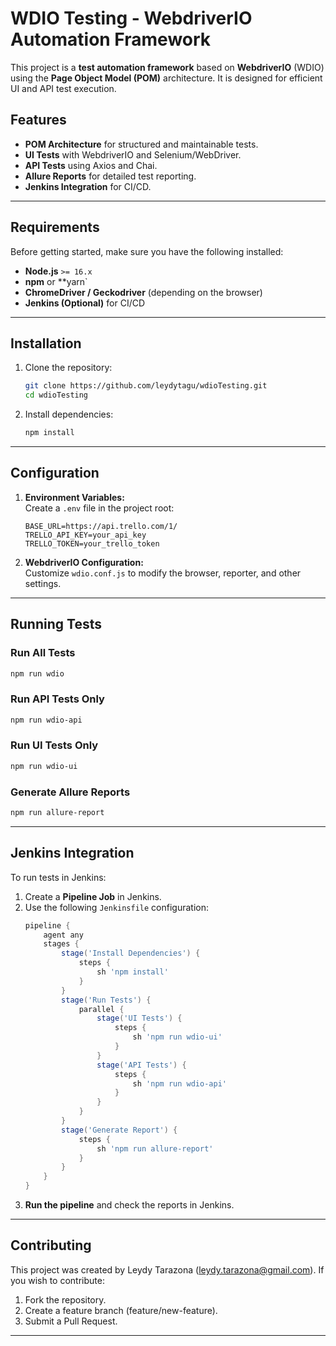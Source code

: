 # WDIO Testing - WebdriverIO Automation Framework

This project is a **test automation framework** based on **WebdriverIO** (WDIO) using the **Page Object Model (POM)** architecture. It is designed for efficient UI and API test execution.

## Features
- **POM Architecture** for structured and maintainable tests.
-  **UI Tests** with WebdriverIO and Selenium/WebDriver.
- **API Tests** using Axios and Chai.
- **Allure Reports** for detailed test reporting.
- **Jenkins Integration** for CI/CD.

---

## Requirements
Before getting started, make sure you have the following installed:
- **Node.js** `>= 16.x`
- **npm** or **yarn`
- **ChromeDriver / Geckodriver** (depending on the browser)
- **Jenkins (Optional)** for CI/CD

---

## Installation
1. Clone the repository:
   ```bash
   git clone https://github.com/leydytagu/wdioTesting.git
   cd wdioTesting
   ```
2. Install dependencies:
   ```bash
   npm install
   ```

---

## Configuration
1. **Environment Variables:**  
   Create a `.env` file in the project root:
   ```plaintext
   BASE_URL=https://api.trello.com/1/
   TRELLO_API_KEY=your_api_key
   TRELLO_TOKEN=your_trello_token
   ```
2. **WebdriverIO Configuration:**  
   Customize `wdio.conf.js` to modify the browser, reporter, and other settings.

---

## Running Tests

### Run All Tests
```bash
npm run wdio
```

### Run API Tests Only
```bash
npm run wdio-api
```

### Run UI Tests Only
```bash
npm run wdio-ui
```

### Generate Allure Reports
```bash
npm run allure-report
```

---

## Jenkins Integration
To run tests in Jenkins:
1. Create a **Pipeline Job** in Jenkins.
2. Use the following `Jenkinsfile` configuration:
   ```groovy
   pipeline {
       agent any
       stages {
           stage('Install Dependencies') {
               steps {
                   sh 'npm install'
               }
           }
           stage('Run Tests') {
               parallel {
                   stage('UI Tests') {
                       steps {
                           sh 'npm run wdio-ui'
                       }
                   }
                   stage('API Tests') {
                       steps {
                           sh 'npm run wdio-api'
                       }
                   }
               }
           }
           stage('Generate Report') {
               steps {
                   sh 'npm run allure-report'
               }
           }
       }
   }
   ```
3. **Run the pipeline** and check the reports in Jenkins.

---

## Contributing

This project was created by Leydy Tarazona (leydy.tarazona@gmail.com). If you wish to contribute:
1. Fork the repository.
2. Create a feature branch (feature/new-feature).
3. Submit a Pull Request.

---


